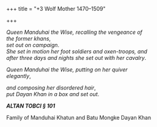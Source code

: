 +++
title = "+3 Wolf Mother 1470–1509"

+++





*Queen Manduhai the Wise, recalling the vengeance of*  
*the former khans*,  
*set out on campaign*.  
*She set in motion her foot soldiers and oxen-troops, and*  
*after three days and nights she set out with her cavalry*.  

*Queen Manduhai the Wise, putting on her quiver*  
*elegantly*,

*and composing her disordered hair*,  
*put Dayan Khan in a box and set out*.

***ALTAN TOBCI § 101***




Family of Manduhai Khatun and Batu Mongke Dayan Khan




